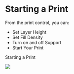 # Starting a Print

From the print control, you can:

* Set Layer Height
* Set Fill Density
* Turn on and off Support
* Start Your Print

Starting a Print

![](https://www.matterhackers.com/r/hzPnqV)
